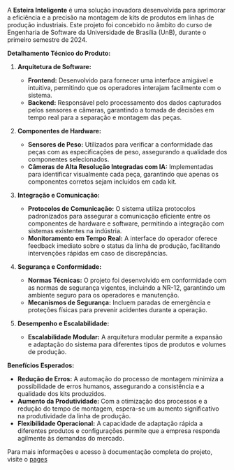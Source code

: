 A **Esteira Inteligente** é uma solução inovadora desenvolvida para aprimorar a eficiência e a precisão na montagem de kits de produtos em linhas de produção industriais. Este projeto foi concebido no âmbito do curso de Engenharia de Software da Universidade de Brasília (UnB), durante o primeiro semestre de 2024. 

**Detalhamento Técnico do Produto:**

1. **Arquitetura de Software:**
   - **Frontend:** Desenvolvido para fornecer uma interface amigável e intuitiva, permitindo que os operadores interajam facilmente com o sistema.
   - **Backend:** Responsável pelo processamento dos dados capturados pelos sensores e câmeras, garantindo a tomada de decisões em tempo real para a separação e montagem das peças.

2. **Componentes de Hardware:**
   - **Sensores de Peso:** Utilizados para verificar a conformidade das peças com as especificações de peso, assegurando a qualidade dos componentes selecionados.
   - **Câmeras de Alta Resolução Integradas com IA:** Implementadas para identificar visualmente cada peça, garantindo que apenas os componentes corretos sejam incluídos em cada kit.

3. **Integração e Comunicação:**
   - **Protocolos de Comunicação:** O sistema utiliza protocolos padronizados para assegurar a comunicação eficiente entre os componentes de hardware e software, permitindo a integração com sistemas existentes na indústria.
   - **Monitoramento em Tempo Real:** A interface do operador oferece feedback imediato sobre o status da linha de produção, facilitando intervenções rápidas em caso de discrepâncias.

4. **Segurança e Conformidade:**
   - **Normas Técnicas:** O projeto foi desenvolvido em conformidade com as normas de segurança vigentes, incluindo a NR-12, garantindo um ambiente seguro para os operadores e manutenção.
   - **Mecanismos de Segurança:** Incluem paradas de emergência e proteções físicas para prevenir acidentes durante a operação.

5. **Desempenho e Escalabilidade:**
   - **Escalabilidade Modular:** A arquitetura modular permite a expansão e adaptação do sistema para diferentes tipos de produtos e volumes de produção.

**Benefícios Esperados:**

- **Redução de Erros:** A automação do processo de montagem minimiza a possibilidade de erros humanos, assegurando a consistência e a qualidade dos kits produzidos.
- **Aumento da Produtividade:** Com a otimização dos processos e a redução do tempo de montagem, espera-se um aumento significativo na produtividade da linha de produção.
- **Flexibilidade Operacional:** A capacidade de adaptação rápida a diferentes produtos e configurações permite que a empresa responda agilmente às demandas do mercado.

Para mais informações e acesso à documentação completa do projeto, visite o [pages](https://esteira-inteligente-docs-fga-pi2-semestre-2024-1-4f19bee6666f37.gitlab.io)